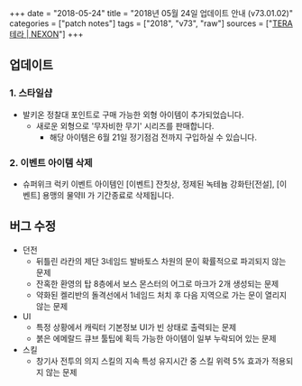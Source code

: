 +++
date = "2018-05-24"
title = "2018년 05월 24일 업데이트 안내 (v73.01.02)"
categories = ["patch notes"]
tags = ["2018", "v73", "raw"]
sources = ["[TERA 테라 | NEXON](http://tera.nexon.com/news/update/view.aspx?n4articlesn=335)"]
+++

## 업데이트

### **1.** 스타일샵
- 발키온 정찰대 포인트로 구매 가능한 외형 아이템이 추가되었습니다.
  - 새로운 외형으로 '무자비한 무기' 시리즈를 판매합니다.
    - 해당 아이템은 6월 21일 정기점검 전까지 구입하실 수 있습니다.

### **2.** 이벤트 아이템 삭제
- 슈퍼위크 럭키 이벤트 아이템인 [이벤트] 잔칫상, 정제된 녹테늄 강화탄[전설], [이벤트] 용맹의 물약II 가 기간종료로 삭제됩니다.

## 버그 수정

- 던전
  - 뒤틀린 라칸의 제단 3네임드 발바토스 차원의 문이 확률적으로 파괴되지 않는 문제
  - 잔혹한 환영의 탑 8층에서 보스 몬스터의 어그로 마크가 2개 생성되는 문제
  - 약화된 켈리반의 돌격선에서 1네임드 처치 후 다음 지역으로 가는 문이 열리지 않는 문제
- UI
  - 특정 상황에서 캐릭터 기본정보 UI가 빈 상태로 출력되는 문제
  - 붉은 에메랄드 큐브 툴팁에 획득 가능한 아이템이 일부 누락되어 있는 문제
- 스킬
  - 창기사 전투의 의지 스킬의 지속 특성 유지시간 중 스킬 위력 5% 효과가 적용되지 않는 문제
